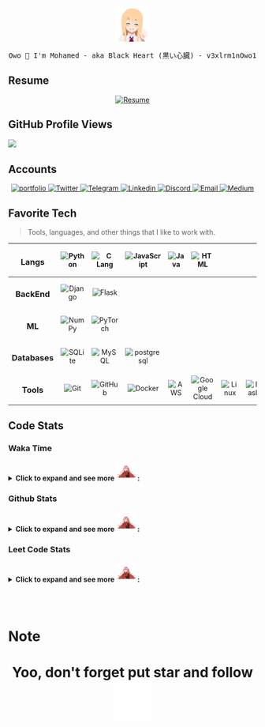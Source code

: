 <!-- 
- Create By: Mohamed aka Black Heart(v3xlrm1nOwo1)
- date 2023/01/0
 -->


<!-- ------------------------------------------------------------------ -->

<!-- HEADER -->
<p align="center">
	<img src="./assets/anime-hiii.gif" width="70px" height="70" />
</p>


<pre  align="center">
Owo 👻 I'm Mohamed - aka Black Heart (黒い心臓) - v3xlrm1nOwo1
</pre>



<!-- RESUME -->
## Resume 

<p align="center">
	<!-- resume -->
	<a href="
https://drive.google.com/file/d/1HQJ0ggqLjOeo21hmi96-uASAY4Dfv5jL/view?usp=drivesdk" target="blank">
		<img aling="center" src="https://img.shields.io/badge/-Resume-05122A?style=flat&logo=Google-drive" alt="Resume"/>
	</a>
</p>


<!-- PROFILE VIEWS -->
## GitHub Profile Views 

<picture>
	<source 
	  srcset="https://visitcount.itsvg.in/api?id=v3xlrm1nOwo1&label=Profile%20Views&color=0&icon=6&pretty=true"
	  media="(prefers-color-scheme: dark)"
	/>
	<source
	  srcset="https://visitcount.itsvg.in/api?id=v3xlrm1nOwo1&label=Profile%20Views&color=0&icon=6&pretty=true"
	  media="(prefers-color-scheme: light), (prefers-color-scheme: no-preference)"
	/>
	<img src="https://visitcount.itsvg.in/api?id=v3xlrm1nOwo1&label=Profile%20Views&color=0&icon=6&pretty=true" />
</picture>


<!-- ACCOUNTS LINK -->
## Accounts
<!-- https://img.shields.io/badge/enka.network-69899c -->
<p align="center">
	<!-- portfolio -->
	<a href="https://v3xlrm1nOwo1.github.io/" target="blank">
		<img aling="center" src="https://img.shields.io/badge/v3xlrm1nOwo1.github.io-05122A?style=flat&logo=Google-chrome" alt="portfolio"/>
	</a>
	<!-- Twitter -->
	<a href="https://twitter.com/v3xlrm1nOwo1" target="blank">
		<img aling="center" src="https://img.shields.io/badge/-Twitter-05122A?style=flat&logo=Twitter" alt="Twitter"/>
	</a>
	<!-- Telegram -->
	<a href="https://t.me/v3xlrm1nOwo1" target="blank">
		<img aling="center" src="https://img.shields.io/badge/-Telegram-05122A?style=flat&logo=Telegram" alt="Telegram"/>
	</a>
	<!-- Linkedin -->
	<a href="https://www.linkedin.com/in/mohammed-khalil-b62525217" target="blank">
		<img aling="center" src="https://img.shields.io/badge/-LinkedIn-05122A?style=flat&logo=linkedin" alt="Linkedin"/>
	</a>
	<!-- Discord -->
	<a href="https://discord.com/users/1115629890314715156" target="blank">
		<img aling="center" src="https://img.shields.io/badge/-Discord-05122A?style=flat&logo=Discord" alt="Discord"/>
	</a>
	<!-- Email -->
	<a href="mailto:v3xlrm1nOwo1@gmail.com" target="blank">
		<img aling="center" src="https://img.shields.io/badge/-Gmail-05122A?style=flat&logo=Gmail" alt="Email"/>
	</a>
	<!-- Medium -->
	<a href="https://mo7ammed.medium.com/" target="blank">
		<img aling="center" src="https://img.shields.io/badge/-Medium-05122A?style=flat&logo=Medium" alt="Medium"/>
	</a>
</p>




<!-- TABLE TECH -->
<h2 align="left" id="v3xlrm1nOwo1-Tech">Favorite Tech</h2>

> Tools, languages, and other things that I like to work with.
<div align="center">

|<h3>Langs</h3>|<img src="https://skillicons.dev/icons?i=python" alt="Python" />|<img src="https://skillicons.dev/icons?i=c" alt="C Lang" />|<img src="https://skillicons.dev/icons?i=javascript" alt="JavaScript" />|<img src="https://skillicons.dev/icons?i=java" alt="Java" />|<img src="https://skillicons.dev/icons?i=html" alt="HTML">|||
|:---------:|:---------:|:---------:|:---------:|:---------:|:---------:|:---------:|:---------:|
|<h3>BackEnd</h3>|<img src="https://skillicons.dev/icons?i=django" alt="Django" />|<img src="https://skillicons.dev/icons?i=flask" alt="Flask">|
|<h3>ML</h3>|<img src="https://cdn.icon-icons.com/icons2/2699/PNG/512/numpy_logo_icon_168071.png" width="48" height="48" alt="NumPy" />|<img src="https://skillicons.dev/icons?i=pytorch" alt="PyTorch" />|
|<h3>Databases</h3>|<img src="https://skillicons.dev/icons?i=sqlite" alt="SQLite">|<img src="https://skillicons.dev/icons?i=mysql" alt="MySQL" />|<img src="https://skillicons.dev/icons?i=postgresql" alt="postgresql" />|
|<h3>Tools</h3>|<img src="https://skillicons.dev/icons?i=git" alt="Git">|<img src="https://skillicons.dev/icons?i=github" alt="GitHub">|<img src="https://skillicons.dev/icons?i=docker" alt="Docker">|<img src="https://skillicons.dev/icons?i=aws" alt="AWS">|<img src="https://skillicons.dev/icons?i=gcp" alt="Google Cloud">|<img src="https://skillicons.dev/icons?i=linux" alt="Linux" />|<img src="https://skillicons.dev/icons?i=bash" alt="Bash">|

</div>


<!-- CODE STATS -->
## Code Stats

### Waka Time
<details>
    <summary>
      <b>Click to expand and see more <img src="./assets/anime-love.gif" width="40px" height="40" /> :</b>
    </summary>
	<br />
	<p>I Join Oct 14 2022</p>
	<a href="https://wakatime.com/@Mo7ammed"><img src="https://wakatime.com/badge/user/0c9635ed-2e31-4ae5-a3fc-f0375fdf5ad3.svg" alt="Total time coded since Oct 14 2022" /></a>
	&nbsp;
	<div align="center">
		</picture>
	  <picture>
	  <source 
		srcset="https://github-readme-stats.vercel.app/api/wakatime?username=Mo7ammed&theme=material-palenight&layout=compact"
		media="(prefers-color-scheme: dark)"
	  />
	  <source
		srcset="https://github-readme-stats.vercel.app/api/wakatime?username=Mo7ammed&theme=material-palenight&layout=compact"
		media="(prefers-color-scheme: light), (prefers-color-scheme: no-preference)"
	  />
	  <img src="https://github-readme-stats.vercel.app/api/wakatime?username=Mo7ammed&theme=material-palenight&layout=compact" width="600" height="300" />
	  </picture>
	</div>
	
</details>



### Github Stats
<details>
    <summary>
      <b>Click to expand and see more <img src="./assets/anime-love.gif" width="40px" height="40" /> :</b>
    </summary>
	<br />
	<div align="center">
		<picture>
		<source 
		srcset="https://github-readme-activity-graph.vercel.app/graph?username=v3xlrm1nOwo1&hide_border=true&theme=material-palenight&show_bg=1"
		media="(prefers-color-scheme: dark)"
		/>
		<source
		srcset="https://github-readme-activity-graph.vercel.app/graph?username=v3xlrm1nOwo1&custom_title=黒い心臓's&hide_border=true&theme=material-palenight&show_bg=1"
		media="(prefers-color-scheme: light), (prefers-color-scheme: no-preference)"
		/>
		<img src="https://github-readme-activity-graph.vercel.app/graph?username=v3xlrm1nOwo1&custom_title=黒い心臓's&hide_border=true&theme=material-palenight&show_bg=1" />
		</picture>
	</div>
	<br />
	<div align="center">
		<picture>
		<source 
		srcset="https://bad-apple-github-readme.vercel.app/api?username=v3xlrm1nOwo1&show_icons=true&show_bg=1&theme=material-palenight&include_all_commits=true&count_private=true"
		media="(prefers-color-scheme: dark)"
		/>
		<source
		srcset="https://bad-apple-github-readme.vercel.app/api?username=v3xlrm1nOwo1&show_icons=true&show_bg=1&theme=material-palenight&include_all_commits=true&count_private=true"
		media="(prefers-color-scheme: light), (prefers-color-scheme: no-preference)"
		/>
		<img src="https://bad-apple-github-readme.vercel.app/api?username=v3xlrm1nOwo1&show_icons=true&show_bg=1&theme=material-palenight&include_all_commits=true&count_private=true" height="180em" />
		</picture>
		&nbsp;
		<picture>
		<source 
		srcset="https://bad-apple-github-readme.vercel.app/api/top-langs/?username=v3xlrm1nOwo1&show_icons=true&show_bg=1&theme=material-palenight&layout=compact"
		media="(prefers-color-scheme: dark)"
		/>
		<source
		srcset="https://bad-apple-github-readme.vercel.app/api/top-langs/?username=v3xlrm1nOwo1&show_icons=true&show_bg=1&theme=material-palenight&layout=compact"
		media="(prefers-color-scheme: light), (prefers-color-scheme: no-preference)"
		/>
		<img src="https://bad-apple-github-readme.vercel.app/api/top-langs/?username=v3xlrm1nOwo1&show_icons=true&show_bg=1&theme=material-palenight&layout=compact" height="180em" />
		</picture>
	</div>
	<br />
</details>


### Leet Code Stats
<details>
    <summary>
      <b>Click to expand and see more <img src="./assets/anime-love.gif" width="40px" height="40" /> :</b>
    </summary>
	<br />
	<div align="center">
		<picture>
		<source 
		  srcset="https://leetcard.jacoblin.cool/Mo7ammed-AI?ext=contest&width=500&theme=nord&border_color=542C7B&text_color=511789"
		  media="(prefers-color-scheme: dark)"
		/>
		<source
		  srcset="https://leetcard.jacoblin.cool/Mo7ammed-AI?ext=contest&width=500&theme=nord&border_color=542C7B&text_color=511789"
		  media="(prefers-color-scheme: light), (prefers-color-scheme: no-preference)"
		/>
		<img src="https://leetcard.jacoblin.cool/Mo7ammed-AI?ext=contest&width=500&theme=nord&border_color=542C7B&text_color=511789" width="500" />
		</picture>
	</div>
</details>


<br />
<br />
<br />


<!-- NOT YET -->



<!-- NOTE -->
# Note
<h1 align="center">
	Yoo, don't forget put star and follow  
	<img src="./assets/anime-star.gif" width="80px" height="80" />
</h1>






